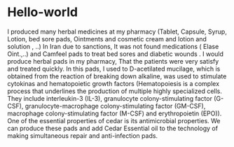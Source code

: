 # Hello-world
I produced many herbal medicines at my pharmacy (Tablet, Capsule, Syrup, Lotion, bed sore pads, Ointments and cosmetic cream and lotion and solution , ..) In Iran due to sanctions, It was not found medications ( Elase Oint.,..) and Camfeel pads to treat bed sores and diabetic wounds . I would produce herbal pads in my pharmacy, That the patients were very satisfy and treated quickly. In this pads, I used to D-acetilated mucilage, which is obtained from the reaction of breaking down alkaline, was used to stimulate cytokinas and hematopoietic growth factors (Hematopoiesis is a complex process that underlines the production of multiple highly specialized cells. They include interleukin-3 (IL-3), granulocyte colony-stimulating factor (G-CSF), granulocyte-macrophage colony-stimulating factor (GM-CSF), macrophage colony-stimulating factor (M-CSF) and erythropoietin (EPO)). One of the essential properties of cedar is its antimicrobial properties. We can produce these pads and add Cedar Essential oil to the technology of making simultaneous repair and anti-infection pads.
